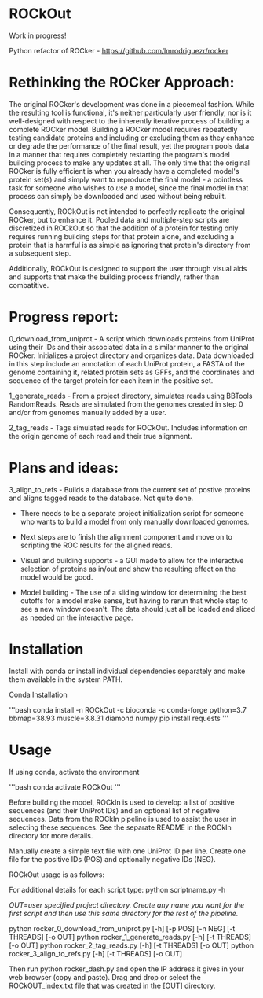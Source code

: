 # ROCkOut

Work in progress!

Python refactor of ROCker - https://github.com/lmrodriguezr/rocker

# Rethinking the ROCker Approach:

The original ROCker's development was done in a piecemeal fashion. While the resulting tool is functional, it's neither particularly user friendly, nor is it well-designed with respect to the inherently iterative process of building a complete ROCker model. Building a ROCker model requires repeatedly testing candidate proteins and including or excluding them as they enhance or degrade the performance of the final result, yet the program pools data in a manner that requires completely restarting the program's model building process to make any updates at all. The only time that the original ROCker is fully efficient is when you already have a completed model's protein set(s) and simply want to reproduce the final model - a pointless task for someone who wishes to *use* a model, since the final model in that process can simply be downloaded and used without being rebuilt.

Consequently, ROCkOut is not intended to perfectly replicate the original ROCker, but to enhance it. Pooled data and multiple-step scripts are discretized in ROCkOut so that the addition of a protein for testing only requires running building steps for that protein alone, and excluding a protein that is harmful is as simple as ignoring that protein's directory from a subsequent step.

Additionally, ROCkOut is designed to support the user through visual aids and supports that make the building process friendly, rather than combatitive.

# Progress report:

0_download_from_uniprot - A script which downloads proteins from UniProt using their IDs and their associated data in a similar manner to the original ROCker. Initializes a project directory and organizes data. Data downloaded in this step include an annotation of each UniProt protein, a FASTA of the genome containing it, related protein sets as GFFs, and the coordinates and sequence of the target protein for each item in the positive set.

1_generate_reads - From a project directory, simulates reads using BBTools RandomReads. Reads are simulated from the genomes created in step 0 and/or from genomes manually added by a user.

2_tag_reads - Tags simulated reads for ROCkOut. Includes information on the origin genome of each read and their true alignment.

# Plans and ideas:

3_align_to_refs - Builds a database from the current set of postive proteins and aligns tagged reads to the database. Not quite done.

* There needs to be a separate project initialization script for someone who wants to build a model from only manually downloaded genomes.

* Next steps are to finish the alignment component and move on to scripting the ROC results for the aligned reads.

* Visual and building supports - a GUI made to allow for the interactive selection of proteins as in/out and show the resulting effect on the model would be good.

* Model building - The use of a sliding window for determining the best cutoffs for a model make sense, but having to rerun that whole step to see a new window doesn't. The data should just all be loaded and sliced as needed on the interactive page.

# Installation

Install with conda or install individual dependencies separately and make them available in the system PATH.

Conda Installation

'''bash
conda install -n ROCkOut -c bioconda -c conda-forge python=3.7 bbmap=38.93 muscle=3.8.31 diamond numpy
pip install requests
'''

# Usage

If using conda, activate the environment

'''bash
conda activate ROCkOut
'''

Before building the model, ROCkIn is used to develop a list of positive sequences (and their UniProt IDs) and an optional list of negative sequences. Data from the ROCkIn pipeline is used to assist the user in selecting these sequences. See the separate README in the ROCkIn directory for more details.

Manually create a simple text file with one UniProt ID per line. Create one file for the positive IDs (POS) and optionally negative IDs (NEG).

ROCkOut usage is as follows:

For additional details for each script type: python scriptname.py -h

*OUT=user specified project directory. Create any name you want for the first script and then use this same directory for the rest of the pipeline.*

python rocker_0_download_from_uniprot.py [-h] [-p POS] [-n NEG] [-t THREADS] [-o OUT]
python rocker_1_generate_reads.py [-h] [-t THREADS] [-o OUT]
python rocker_2_tag_reads.py [-h] [-t THREADS] [-o OUT]
python rocker_3_align_to_refs.py [-h] [-t THREADS] [-o OUT]

Then run python rocker_dash.py and open the IP address it gives in your web browser (copy and paste). Drag and drop or select the ROCkOUT_index.txt file that was created in the [OUT] directory.


